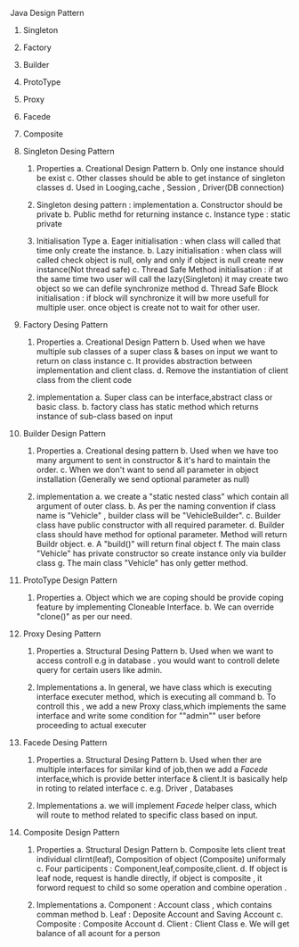 Java Design Pattern

1. Singleton 
2. Factory
3. Builder
4. ProtoType
5. Proxy
6. Facede
7. Composite




1. Singleton Desing Pattern
	1. Properties
		a. Creational Design Pattern
		b. Only one instance should be exist
		c. Other classes should be able to get instance of singleton classes
		d. Used in Looging,cache , Session , Driver(DB connection)
		
	2. Singleton desing pattern : implementation
		a. Constructor should be private
		b. Public methd for returning instance
		c. Instance type : static private
	
	3. Initialisation Type 
		a. Eager initialisation : when class will called that time only create the instance.
		b. Lazy initialisation : when class will called check object is null, only and only if object is null create new instance(Not thread safe)
		c. Thread Safe Method initialisation : if at the same time two user will call the lazy(Singleton) it may create two object so we can defile synchronize method
		d. Thread Safe Block initialisation : if block will synchronize it will bw more usefull for multiple user. once object is create not to wait for other user.
	


2. Factory Desing Pattern 
	1. Properties 
		a. Creational Design Pattern
		b. Used when we have multiple sub classes of a super class & bases on input we want to return on class instance
		c. It provides abstraction between implementation and client class.
		d. Remove the instantiation of client class from the client code 
		
	2. implementation
		a. Super class can be interface,abstract class or basic class.
		b. factory class has static method which returns instance of sub-class based on input

3. Builder Design Pattern
	1. Properties
		a. Creational desing pattern
		b. Used when we have too many argument to sent in constructor & it's hard to maintain the order.
		c. When we don't want to send all parameter in object installation (Generally we send optional parameter as null)
		
	2. implementation
			a. we create a "static nested class" which contain all argument of outer class.
			b. As per the naming convention if class name is "Vehicle" , builder class will be "VehicleBuilder".
			c. Builder class have public constructor with all required parameter.
			d. Builder class should have method for optional parameter. Method will return Buildr object.
			e. A "build()" will return final object 
			f. The main class "Vehicle" has private constructor so create instance only via builder class
			g. The main class "Vehicle" has only getter method.
			
4. ProtoType Design Pattern
	1. Properties 
		a. Object which we are coping should be provide coping feature by implementing Cloneable Interface.
		b. We can override "clone()" as per our need.

5. Proxy Desing Pattern 
	1. Properties
		a. Structural Desing Pattern
		b. Used when we want to access controll e.g in database . you would want to controll delete query for certain users like admin.
	
	2. Implementations
		a. In general, we have class which is executing interface executer method, which is executing all command
		b. To controll this , we add a new Proxy class,which implements the same interface and write some condition for ""admin"" user before proceeding to actual executer  
		
6. Facede Desing Pattern
	1. Properties
		a. Structural Desing Pattern
		b. Used when ther are multiple interfaces for similar kind of job,then we add a *Facede* interface,which is provide better  interface & client.It is basically help in roting to related interface
		c. e.g. Driver , Databases
		
	2. Implementations 
		a. we will implement *Facede* helper class, which will route to method related to specific class based on input.
		
7. Composite Design Pattern
	1. Properties
		a. Structural Design Pattern
		b. Composite lets client treat individual clirnt(leaf), Composition of object (Composite) uniformaly
		c. Four participents : Component,leaf,composite,client.
		d. If object is leaf node, request is handle directly, if object is composite , it forword request to child so some operation and combine operation .
	
	2. Implementations
		a. Component : Account class , which contains comman method
		b. Leaf : Deposite Account and Saving Account
		c. Composite : Composite Account 
		d. Client : Client Class
		e. We will get balance of all acount for a person
	